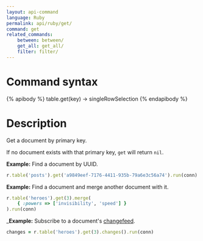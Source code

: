 ```yaml
---
layout: api-command
language: Ruby
permalink: api/ruby/get/
command: get
related_commands:
    between: between/
    get_all: get_all/
    filter: filter/
---
```



# Command syntax #

{% apibody %}
table.get(key) &rarr; singleRowSelection
{% endapibody %}

# Description #

Get a document by primary key.

If no document exists with that primary key, `get` will return `nil`.

__Example:__ Find a document by UUID.

```rb
r.table('posts').get('a9849eef-7176-4411-935b-79a6e3c56a74').run(conn)
```

__Example:__ Find a document and merge another document with it.

```rb
r.table('heroes').get(3).merge(
    { :powers => ['invisibility', 'speed'] }
).run(conn)
```

___Example:__ Subscribe to a document's [changefeed](/docs/changefeeds/ruby).

```rb
changes = r.table('heroes').get(3).changes().run(conn)
```